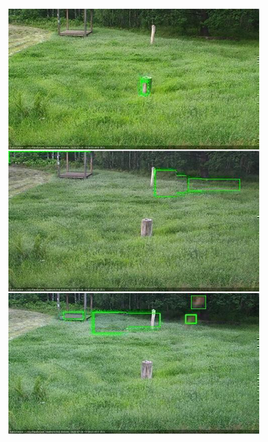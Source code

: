 ![20200706-180519-181521](in2/20200706/20200706-180519-181521_0_.jpg)
![20200706-183542-184550](in2/20200706/20200706-183542-184550_0_.jpg)
![20200706-184556-185558](in2/20200706/20200706-184556-185558_0_.jpg)
